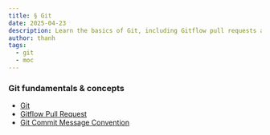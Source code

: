 ```yaml
---
title: § Git
date: 2025-04-23
description: Learn the basics of Git, including Gitflow pull requests and commit message conventions, to improve your version control and collaboration skills effectively.
author: thanh
tags:
  - git
  - moc
---
```


### Git fundamentals & concepts

- [Git](./git.md)
- [Gitflow Pull Request](./gitflow-pull-request.md)
- [Git Commit Message Convention](./git-commit-message-convention.md)

